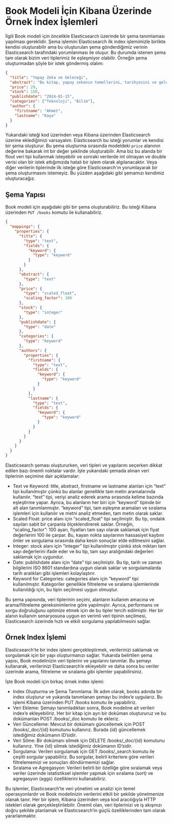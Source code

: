 # Book Modeli İçin Kibana Üzerinde Örnek İndex İşlemleri

İlgili Book modeli için öncelikle Elasticsearch üzerinde bir şema tanımlaması yapılması gereklidir.
Şema işlemini Elasticsearch ilk index işlemimizle birlikte kendisi oluşturabilir ama bu oluşturulan şema gönderdiğimiz verinin Elasticsearch tarafındaki yorumlanması ile oluşur. Bu durumda istenen şema tam olarak bizim veri tiplerimiz ile eşleşmiyor olabilir.
Örneğin şema oluşturmadan şöyle bir istek göndermiş olalım:

```json
{
  "title": "Yapay Zeka ve Geleceği",
  "abstract": "Bu kitap, yapay zekanın temellerini, tarihçesini ve gelecekteki potansiyelini derinlemesine inceler. Yapay zeka teknolojilerinin nasıl geliştiğini, günümüzdeki uygulamalarını ve gelecekte insan hayatını nasıl etkileyeceğini detaylı bir şekilde anlatır. Yapay zeka, algoritmaların ve veri işlemenin sınırlarını zorlayarak, öğrenme, algılama ve karar verme yeteneklerini makineler aracılığıyla gerçekleştirmeyi amaçlar. Bu kitapta, yapay zekanın farklı disiplinlerle olan ilişkisi, etik konular, ve toplumsal etkileri üzerinde durulur. Ayrıca, yapay zekanın sağlık, eğitim, sanayi, ve finans gibi çeşitli sektörlerde nasıl devrim yarattığı ve bu teknolojilerin gelecekteki iş ve yaşam biçimlerimizi nasıl dönüştürebileceği tartışılır. Yapay zekanın gelişimi, tarihsel bir perspektiften ele alınarak, geçmişten günümüze önemli kilometre taşları ve bu alandaki öncü isimlerin katkıları irdelenir. Kitap, yapay zekanın temel kavramlarını ve teorilerini anlaşılır bir dille sunarken, aynı zamanda derin öğrenme, makine öğrenimi, sinir ağları, ve doğal dil işleme gibi konulara da detaylı bir giriş yapar. Okuyucular, yapay zekanın karmaşık dünyasına dair kapsamlı bir bakış açısı kazanırken, bu teknolojinin insanlık için barındırdığı umutları ve riskleri de değerlendirme fırsatı bulacaklar.",
  "price": 29,
  "stock": 150,
  "publishdate": "2024-01-15",
  "categories": ["Teknoloji", "Bilim"],
  "author": {
    "firstname": "Ahmet",
    "lastname": "Kaya"
  }
}
```

Yukarıdaki isteği kod üzerinden veya Kibana üzerinden Elasticsearch üzerine eklediğimizi varsayalım. Elasticsearch bu isteği yorumlar ve kendisi bir şema oluşturur.
Bu şema oluşturma sırasında modeldeki `price` alanının değerine bakarak int bir değer şeklinde oluşturabilir. Ama biz bu alanda bir flout veri tipi kullanmak isteyebilir ve sonraki verilerde int olmayan ve double verisi olan bir istek attığımızda hatalı bir işlem olarak algılanacaktır.
Veya diğer verilerin tiplerinde ilk isteğe göre Elasticsearch'ın yorumlayarak bir şema oluşturmasını istemeyiz. Bu yüzden aşağıdaki gibi şemamızı kendimiz oluşturacağız.

## Şema Yapısı
Book modeli için aşağıdaki gibi bir şema oluşturabiliriz. Bu isteği Kibana üzerinden `PUT /books` komutu ile kullanabiliriz.

```json
{
  "mappings": {
    "properties": {
      "title": {
        "type": "text",
        "fields": {
          "keyword": {
            "type": "keyword"
          }
        }
      },
      "abstract": {
        "type": "text"
      },
      "price": {
        "type": "scaled_float",
        "scaling_factor": 100
      },
      "stock": {
        "type": "integer"
      },
      "publishdate": {
        "type": "date"
      },
      "categories": {
        "type": "keyword"
      },
      "authors": {
        "properties": {
          "firstname": {
            "type": "text",
            "fields": {
              "keyword": {
                "type": "keyword"
              }
            }
          },
          "lastname": {
            "type": "text",
            "fields": {
              "keyword": {
                "type": "keyword"
              }
            }
          }
        }
      }
    }
  }
}
```

Elasticsearch şeması oluştururken, veri tipleri ve yapılarını seçerken dikkat edilen bazı önemli noktalar vardır. İşte yukarıdaki şemada alınan veri tiplerinin seçimine dair açıklamalar:

* Text ve Keyword: title, abstract, firstname ve lastname alanları için “text” tipi kullanılmıştır çünkü bu alanlar genellikle tam metin aramalarında kullanılır. “text” tipi, veriyi analiz ederek arama sırasında kelime bazında eşleştirme yapar. Ayrıca, bu alanların her biri için “keyword” tipinde bir alt alan tanımlanmıştır. “keyword” tipi, tam eşleşme aramaları ve sıralama işlemleri için kullanılır ve metni analiz etmeden, tam metin olarak saklar.
* Scaled Float: price alanı için “scaled_float” tipi seçilmiştir. Bu tip, ondalık sayıları sabit bir çarpanla ölçeklendirerek saklar. Örneğin, “scaling_factor”: 100 ayarı, fiyatları tam sayı olarak saklamak için fiyat değerlerini 100 ile çarpar. Bu, kayan nokta sayılarının hassasiyet kaybını önler ve sorgulama sırasında daha kesin sonuçlar elde edilmesini sağlar.
* Integer: stock alanı için “integer” tipi kullanılmıştır çünkü stok miktarı tam sayı değerlerini ifade eder ve bu tip, tam sayı aralığındaki değerleri saklamak için uygundur.
* Date: publishdate alanı için “date” tipi seçilmiştir. Bu tip, tarih ve zaman bilgilerini ISO 8601 standardına uygun olarak saklar ve sorgulamalarda tarih aralıkları gibi işlemleri kolaylaştırır.
* Keyword for Categories: categories alanı için “keyword” tipi kullanılmıştır. Kategoriler genellikle filtreleme ve sıralama işlemlerinde kullanıldığı için, bu tipin seçilmesi uygun olmuştur.

Bu şema yapısında, veri tiplerinin seçimi, alanların kullanım amacına ve arama/filtreleme gereksinimlerine göre yapılmıştır. Ayrıca, performans ve sorgu doğruluğunu optimize etmek için de bu tipler tercih edilmiştir. Her bir alanın kullanım senaryosuna uygun en verimli veri tipinin seçilmesi, Elasticsearch üzerinde hızlı ve etkili sorgulama yapılabilmesini sağlar.

## Örnek Index İşlemi
Elasticsearch’te bir index işlemi gerçekleştirmek, verilerinizi saklamak ve sorgulamak için bir yapı oluşturmanızı sağlar. Yukarıda belirtilen şema yapısı, Book modelinizin veri tiplerini ve yapılarını tanımlar. Bu şemayı kullanarak, verilerinizi Elasticsearch’e ekleyebilir ve daha sonra bu veriler üzerinde arama, filtreleme ve sıralama gibi işlemler yapabilirsiniz.

İşte Book modeli için birkaç örnek index işlemi:

* Index Oluşturma ve Şema Tanımlama: İlk adım olarak, books adında bir index oluşturur ve yukarıda tanımlanan şemayı bu index’e uygularız. Bu işlemi Kibana üzerinden PUT /books komutu ile yapabiliriz.
* Veri Ekleme: Şemayı tanımladıktan sonra, Book modeline ait verileri index’e ekleyebiliriz. Her bir kitap için ayrı bir doküman oluştururuz ve bu dokümanları POST /books/_doc komutu ile ekleriz.
* Veri Güncelleme: Mevcut bir dokümanı güncellemek için POST /books/_doc/{id} komutunu kullanırız. Burada {id} güncellemek istediğimiz dokümanın ID’sidir.
* Veri Silme: Bir dokümanı silmek için DELETE /books/_doc/{id} komutunu kullanırız. Yine {id} silmek istediğimiz dokümanın ID’sidir.
* Sorgulama: Verileri sorgulamak için GET /books/_search komutu ile çeşitli sorgular yapabiliriz. Bu sorgular, belirli kriterlere göre verileri filtrelememizi ve sonuçları döndürmemizi sağlar.
* Sıralama ve Agregasyon: Verileri belirli bir özelliğe göre sıralamak veya veriler üzerinde istatistiksel işlemler yapmak için sıralama (sort) ve agregasyon (aggs) özelliklerini kullanabiliriz.

Bu işlemler, Elasticsearch’te veri yönetimi ve analizi için temel operasyonlardır ve Book modelinizin verilerini etkili bir şekilde yönetmenize olanak tanır. Her bir işlem, Kibana üzerinden veya kod aracılığıyla HTTP istekleri olarak gerçekleştirilebilir. Önemli olan, veri tiplerinizi ve iş akışınızı doğru şekilde planlamak ve Elasticsearch’in güçlü özelliklerinden tam olarak yararlanmaktır.